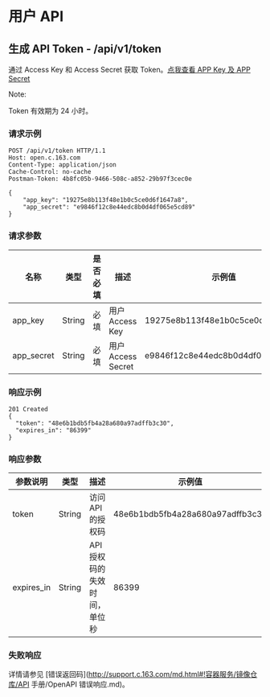 # 用户 API

## 生成 API Token - /api/v1/token

通过 Access Key 和 Access Secret 获取 Token。[点我查看 APP Key 及 APP Secret](https://c.163.com/dashboard#/m/account/accesskey/)

<span>Note:</span><div class="alertContent">Token 有效期为 24 小时。</div>


### 请求示例

	POST /api/v1/token HTTP/1.1
	Host: open.c.163.com
	Content-Type: application/json
	Cache-Control: no-cache
	Postman-Token: 4b8fc05b-9466-508c-a852-29b97f3cec0e

	{
	    "app_key": "19275e8b113f48e1b0c5ce0d6f1647a8", 
	    "app_secret": "e9846f12c8e44edc8b0d4df065e5cd89"
	}

### 请求参数

|    名称    |  类型  | 是否必填 |        描述        |              示例值              |
|------------|--------|----------|--------------------|----------------------------------|
| app_key    | String | 必填     | 用户 Access Key    | 19275e8b113f48e1b0c5ce0d6f1647a8 |
| app_secret | String | 必填     | 用户 Access Secret | e9846f12c8e44edc8b0d4df065e5cd89 |



### 响应示例

	201 Created
	{
	  "token": "48e6b1bdb5fb4a28a680a97adffb3c30",
	  "expires_in": "86399"
	}

### 响应参数

|  参数说明  |  类型  |             描述             |              示例值              |
|------------|--------|------------------------------|----------------------------------|
| token      | String | 访问 API 的授权码            | 48e6b1bdb5fb4a28a680a97adffb3c30 |
| expires_in | String | API 授权码的失效时间，单位秒 | 86399                            |

### 失败响应
详情请参见 [错误返回码](http://support.c.163.com/md.html#!容器服务/镜像仓库/API 手册/OpenAPI 错误响应.md)。